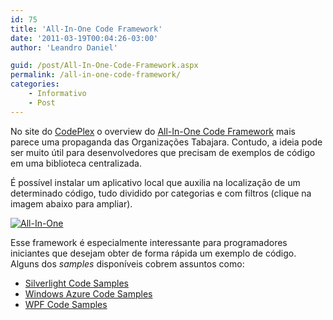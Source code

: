 ```yaml
---
id: 75
title: 'All-In-One Code Framework'
date: '2011-03-19T00:04:26-03:00'
author: 'Leandro Daniel'

guid: /post/All-In-One-Code-Framework.aspx
permalink: /all-in-one-code-framework/
categories:
    - Informativo
    - Post
---
```


No site do [CodePlex](http://www.codeplex.com/) o overview do [All-In-One Code Framework](http://1code.codeplex.com/) mais parece uma propaganda das Organizações Tabajara. Contudo, a ideia pode ser muito útil para desenvolvedores que precisam de exemplos de código em uma biblioteca centralizada.

É possível instalar um aplicativo local que auxilia na localização de um determinado código, tudo dividido por categorias e com filtros (clique na imagem abaixo para ampliar).

[![All-In-One](http://leandrodaniel.com/pics/All-In-One_thumb.png "All-In-One")](http://leandrodaniel.com/pics/All-In-One.png)

Esse framework é especialmente interessante para programadores iniciantes que desejam obter de forma rápida um exemplo de código. Alguns dos *samples* disponíveis cobrem assuntos como:

- [Silverlight Code Samples](http://1code.codeplex.com/wikipage?title=Silverlight)
- [Windows Azure Code Samples](http://1code.codeplex.com/wikipage?title=Azure)
- [WPF Code Samples](http://1code.codeplex.com/wikipage?title=WPF)